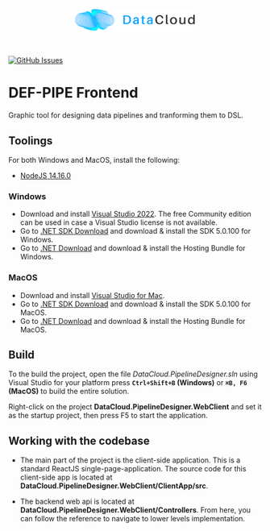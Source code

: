 <p align="center"><img width=50% src="https://raw.githubusercontent.com/DataCloud-project/toolbox/master/docs/img/datacloud_logo.png"></p>&nbsp;

[![GitHub Issues](https://img.shields.io/github/issues/DataCloud-project/DEF-PIPE-frontend.svg)](https://github.com/DataCloud-project/DEF-PIPE-frontend/issues)

# DEF-PIPE Frontend

Graphic tool for designing data pipelines and tranforming them to DSL.

## Toolings

For both Windows and MacOS, install the following:
- [NodeJS 14.16.0](https://nodejs.org/de/blog/release/v14.16.0/)

### Windows
- Download and install [Visual Studio 2022](https://visualstudio.microsoft.com/vs/). The free Community edition can be used in case a Visual Studio license is not available.
- Go to [.NET SDK Download](https://dotnet.microsoft.com/en-us/download/dotnet/5.0) and download & install the SDK 5.0.100 for Windows.
- Go to [.NET Download](https://dotnet.microsoft.com/en-us/download/dotnet/5.0/runtime) and download & install the Hosting Bundle for Windows.


### MacOS
- Download and install [Visual Studio for Mac](https://visualstudio.microsoft.com/vs/mac/).
- Go to [.NET SDK Download](https://dotnet.microsoft.com/en-us/download/dotnet/5.0) and download & install the SDK 5.0.100 for MacOS.
- Go to [.NET Download](https://dotnet.microsoft.com/en-us/download/dotnet/5.0/runtime) and download & install the Hosting Bundle for MacOS.

## Build

To the build the project, open the file *DataCloud.PipelineDesigner.sln* using Visual Studio for your platform press **`Ctrl+Shift+B` (Windows)** or **`⌘B, F6` (MacOS)** to build the entire solution.

Right-click on the project **DataCloud.PipelineDesigner.WebClient** and set it as the startup project, then press F5 to start the application.

## Working with the codebase
- The main part of the project is the client-side application. This is a standard ReactJS single-page-application. The source code for this client-side app is located at **DataCloud.PipelineDesigner.WebClient/ClientApp/src**.

- The backend web api is located at **DataCloud.PipelineDesigner.WebClient/Controllers**. From here, you can follow the reference to navigate to lower levels implementation.
